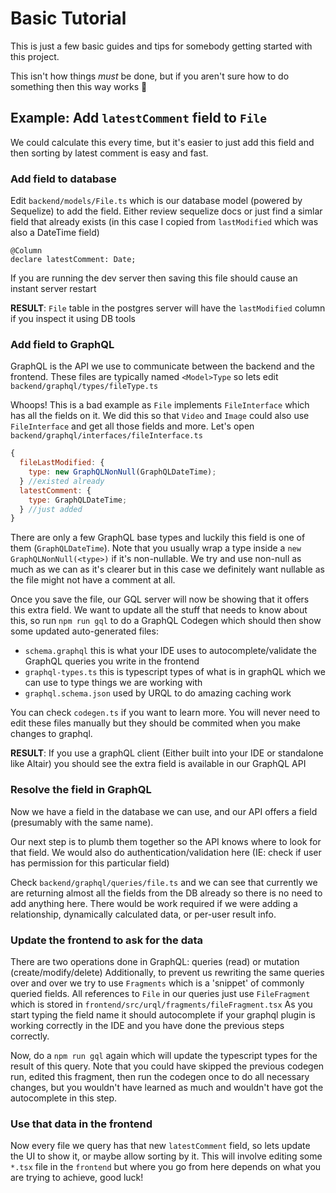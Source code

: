 # Basic Tutorial

This is just a few basic guides and tips for somebody getting started with this project.

This isn't how things _must_ be done, but if you aren't sure how to do something then this way works 🙂

## Example: Add `latestComment` field to `File`

We could calculate this every time, but it's easier to just add this field and then sorting by latest comment is easy and fast.

### Add field to database

Edit `backend/models/File.ts` which is our database model (powered by Sequelize) to add the field.
Either review sequelize docs or just find a simlar field that already exists (in this case I copied from `lastModified` which was also a DateTime field)

```
@Column
declare latestComment: Date;
```

If you are running the dev server then saving this file should cause an instant server restart

**RESULT**: `File` table in the postgres server will have the `lastModified` column if you inspect it using DB tools

### Add field to GraphQL

GraphQL is the API we use to communicate between the backend and the frontend.
These files are typically named `<Model>Type` so lets edit `backend/graphql/types/fileType.ts`

Whoops! This is a bad example as `File` implements `FileInterface` which has all the fields on it.
We did this so that `Video` and `Image` could also use `FileInterface` and get all those fields and more.
Let's open `backend/graphql/interfaces/fileInterface.ts`

```javascript
{
  fileLastModified: {
    type: new GraphQLNonNull(GraphQLDateTime);
  } //existed already
  latestComment: {
    type: GraphQLDateTime;
  } //just added
}
```

There are only a few GraphQL base types and luckily this field is one of them (`GraphQLDateTime`).
Note that you usually wrap a type inside a `new GraphQLNonNull(<type>)` if it's non-nullable.
We try and use non-null as much as we can as it's clearer but in this case we definitely want nullable as the
file might not have a comment at all.

Once you save the file, our GQL server will now be showing that it offers this extra field.
We want to update all the stuff that needs to know about this, so run `npm run gql` to do a GraphQL Codegen
which should then show some updated auto-generated files:

- `schema.graphql` this is what your IDE uses to autocomplete/validate the GraphQL queries you write in the frontend
- `graphql-types.ts` this is typescript types of what is in graphQL which we can use to type things we are working with
- `graphql.schema.json` used by URQL to do amazing caching work

You can check `codegen.ts` if you want to learn more.
You will never need to edit these files manually but they should be commited when you make changes to graphql.

**RESULT**: If you use a graphQL client (Either built into your IDE or standalone like Altair) you should see the extra field is available in our GraphQL API

### Resolve the field in GraphQL

Now we have a field in the database we can use, and our API offers a field (presumably with the same name).

Our next step is to plumb them together so the API knows where to look for that field. We would also do authentication/validation here (IE: check if user has permission for this particular field)

Check `backend/graphql/queries/file.ts` and we can see that currently we are returning almost all the fields from the DB already so there is no need to add anything here.
There would be work required if we were adding a relationship, dynamically calculated data, or per-user result info.

### Update the frontend to ask for the data

There are two operations done in GraphQL: queries (read) or mutation (create/modify/delete)
Additionally, to prevent us rewriting the same queries over and over we try to use `Fragments` which is a 'snippet' of commonly queried fields.
All references to `File` in our queries just use `FileFragment` which is stored in `frontend/src/urql/fragments/fileFragment.tsx`
As you start typing the field name it should autocomplete if your graphql plugin is working correctly in the IDE and you have done the previous steps correctly.

Now, do a `npm run gql` again which will update the typescript types for the result of this query.
Note that you could have skipped the previous codegen run, edited this fragment, then run the codegen once to do all necessary changes, but you wouldn't have learned as much and wouldn't have got the autocomplete in this step.

### Use that data in the frontend

Now every file we query has that new `latestComment` field, so lets update the UI to show it, or maybe allow sorting by it.
This will involve editing some `*.tsx` file in the `frontend` but where you go from here depends on what you are trying to achieve, good luck!
